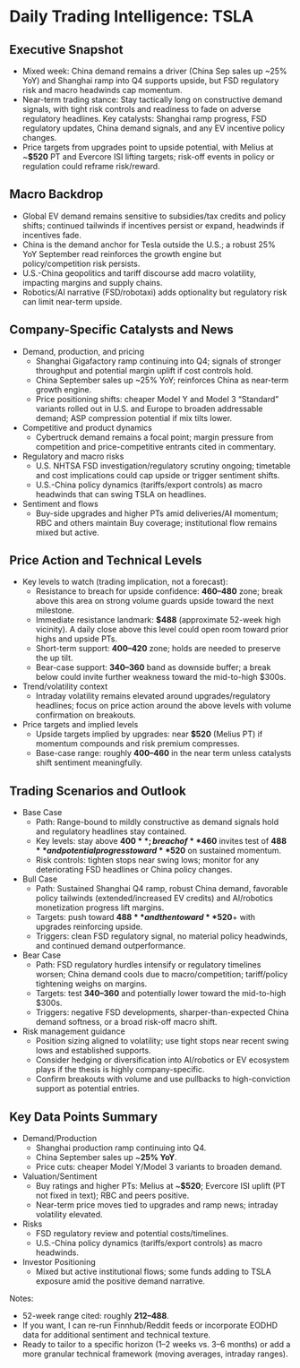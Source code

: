 # Daily Trading Intelligence: TSLA

## Executive Snapshot
- Mixed week: China demand remains a driver (China Sep sales up ~25% YoY) and Shanghai ramp into Q4 supports upside, but FSD regulatory risk and macro headwinds cap momentum.
- Near-term trading stance: Stay tactically long on constructive demand signals, with tight risk controls and readiness to fade on adverse regulatory headlines. Key catalysts: Shanghai ramp progress, FSD regulatory updates, China demand signals, and any EV incentive policy changes.
- Price targets from upgrades point to upside potential, with Melius at ~**$520** PT and Evercore ISI lifting targets; risk-off events in policy or regulation could reframe risk/reward.

## Macro Backdrop
- Global EV demand remains sensitive to subsidies/tax credits and policy shifts; continued tailwinds if incentives persist or expand, headwinds if incentives fade.
- China is the demand anchor for Tesla outside the U.S.; a robust 25% YoY September read reinforces the growth engine but policy/competition risk persists.
- U.S.-China geopolitics and tariff discourse add macro volatility, impacting margins and supply chains.
- Robotics/AI narrative (FSD/robotaxi) adds optionality but regulatory risk can limit near-term upside.

## Company-Specific Catalysts and News
- Demand, production, and pricing
  - Shanghai Gigafactory ramp continuing into Q4; signals of stronger throughput and potential margin uplift if cost controls hold.
  - China September sales up ~25% YoY; reinforces China as near-term growth engine.
  - Price positioning shifts: cheaper Model Y and Model 3 “Standard” variants rolled out in U.S. and Europe to broaden addressable demand; ASP compression potential if mix tilts lower.
- Competitive and product dynamics
  - Cybertruck demand remains a focal point; margin pressure from competition and price-competitive entrants cited in commentary.
- Regulatory and macro risks
  - U.S. NHTSA FSD investigation/regulatory scrutiny ongoing; timetable and cost implications could cap upside or trigger sentiment shifts.
  - U.S.-China policy dynamics (tariffs/export controls) as macro headwinds that can swing TSLA on headlines.
- Sentiment and flows
  - Buy-side upgrades and higher PTs amid deliveries/AI momentum; RBC and others maintain Buy coverage; institutional flow remains mixed but active.

## Price Action and Technical Levels
- Key levels to watch (trading implication, not a forecast):
  - Resistance to breach for upside confidence: **$460–$480** zone; break above this area on strong volume guards upside toward the next milestone.
  - Immediate resistance landmark: **$488** (approximate 52-week high vicinity). A daily close above this level could open room toward prior highs and upside PTs.
  - Short-term support: **$400–$420** zone; holds are needed to preserve the up tilt.
  - Bear-case support: **$340–$360** band as downside buffer; a break below could invite further weakness toward the mid-to-high $300s.
- Trend/volatility context
  - Intraday volatility remains elevated around upgrades/regulatory headlines; focus on price action around the above levels with volume confirmation on breakouts.
- Price targets and implied levels
  - Upside targets implied by upgrades: near **$520** (Melius PT) if momentum compounds and risk premium compresses.
  - Base-case range: roughly **$400–$460** in the near term unless catalysts shift sentiment meaningfully.

## Trading Scenarios and Outlook
- Base Case
  - Path: Range-bound to mildly constructive as demand signals hold and regulatory headlines stay contained.
  - Key levels: stay above **$400**; breach of **$460** invites test of **$488** and potential progress toward **$520** on sustained momentum.
  - Risk controls: tighten stops near swing lows; monitor for any deteriorating FSD headlines or China policy changes.
- Bull Case
  - Path: Sustained Shanghai Q4 ramp, robust China demand, favorable policy tailwinds (extended/increased EV credits) and AI/robotics monetization progress lift margins.
  - Targets: push toward **$488** and then toward **$520**+ with upgrades reinforcing upside.
  - Triggers: clean FSD regulatory signal, no material policy headwinds, and continued demand outperformance.
- Bear Case
  - Path: FSD regulatory hurdles intensify or regulatory timelines worsen; China demand cools due to macro/competition; tariff/policy tightening weighs on margins.
  - Targets: test **$340–$360** and potentially lower toward the mid-to-high $300s.
  - Triggers: negative FSD developments, sharper-than-expected China demand softness, or a broad risk-off macro shift.
- Risk management guidance
  - Position sizing aligned to volatility; use tight stops near recent swing lows and established supports.
  - Consider hedging or diversification into AI/robotics or EV ecosystem plays if the thesis is highly company-specific.
  - Confirm breakouts with volume and use pullbacks to high-conviction support as potential entries.

## Key Data Points Summary
- Demand/Production
  - Shanghai production ramp continuing into Q4.
  - China September sales up ~**25% YoY**.
  - Price cuts: cheaper Model Y/Model 3 variants to broaden demand.
- Valuation/Sentiment
  - Buy ratings and higher PTs: Melius at ~**$520**; Evercore ISI uplift (PT not fixed in text); RBC and peers positive.
  - Near-term price moves tied to upgrades and ramp news; intraday volatility elevated.
- Risks
  - FSD regulatory review and potential costs/timelines.
  - U.S.-China policy dynamics (tariffs/export controls) as macro headwinds.
- Investor Positioning
  - Mixed but active institutional flows; some funds adding to TSLA exposure amid the positive demand narrative.

Notes:
- 52-week range cited: roughly **$212–$488**.
- If you want, I can re-run Finnhub/Reddit feeds or incorporate EODHD data for additional sentiment and technical texture. 
- Ready to tailor to a specific horizon (1–2 weeks vs. 3–6 months) or add a more granular technical framework (moving averages, intraday ranges).